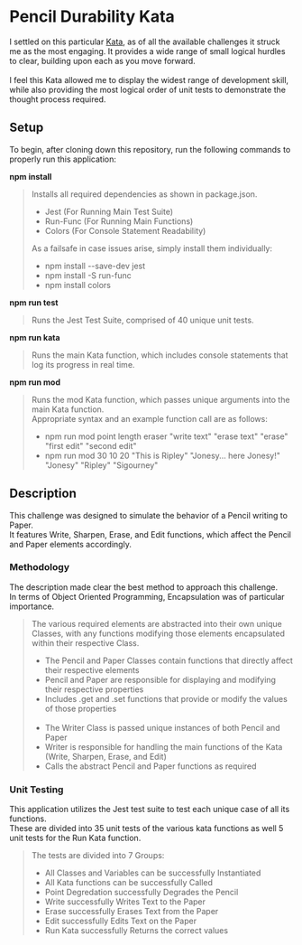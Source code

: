 # Pencil Durability Kata
I settled on this particular [Kata](https://github.com/PillarTechnology/kata-pencil-durability), as of all the available challenges it struck me as the most engaging.  It provides a wide range of small logical hurdles to clear, building upon each as you move forward.<br><br>
I feel this Kata allowed me to display the widest range of development skill, while also providing the most logical order of unit tests to demonstrate the thought process required.

## Setup
To begin, after cloning down this repository, run the following commands to properly run this application:

**npm install**
>Installs all required dependencies as shown in package.json.
><ul>
><li>Jest (For Running Main Test Suite)</li>
><li>Run-Func (For Running Main Functions)</li>
><li>Colors (For Console Statement Readability)</li>
></ul>
>As a failsafe in case issues arise, simply install them individually:
><ul>
><li>npm install --save-dev jest</li>
><li>npm install -S run-func</li>
><li>npm install colors</li>
></ul>

**npm run test**
>Runs the Jest Test Suite, comprised of 40 unique unit tests.

**npm run kata**
>Runs the main Kata function, which includes console statements that log its progress in real time.

**npm run mod**
>Runs the mod Kata function, which passes unique arguments into the main Kata function.<br>
>Appropriate syntax and an example function call are as follows:
><ul>
><li>npm run mod point length eraser "write text" "erase text" "erase" "first edit" "second edit"</li>
><li>npm run mod 30 10 20 "This is Ripley" "Jonesy... here Jonesy!" "Jonesy" "Ripley" "Sigourney"</li>
></ul>

## Description
This challenge was designed to simulate the behavior of a Pencil writing to Paper.<br>
It features Write, Sharpen, Erase, and Edit functions, which affect the Pencil and Paper elements accordingly.

### Methodology
The description made clear the best method to approach this challenge.<br>
In terms of Object Oriented Programming, Encapsulation was of particular importance.
>The various required elements are abstracted into their own unique Classes, with any functions modifying those elements encapsulated within their respective Class.
><ul>
><li>The Pencil and Paper Classes contain functions that directly affect their respective elements</li>
><li>Pencil and Paper are responsible for displaying and modifying their respective properties</li>
><li>Includes .get and .set functions that provide or modify the values of those properties</li><br>
><li>The Writer Class is passed unique instances of both Pencil and Paper</li>
><li>Writer is responsible for handling the main functions of the Kata (Write, Sharpen, Erase, and Edit)</li>
><li>Calls the abstract Pencil and Paper functions as required</li>
></ul>

### Unit Testing
This application utilizes the Jest test suite to test each unique case of all its functions.<br>
These are divided into 35 unit tests of the various kata functions as well 5 unit tests for the Run Kata function.
>The tests are divided into 7 Groups:
><ul>
><li>All Classes and Variables can be successfully Instantiated</li>
><li>All Kata functions can be successfully Called</li>
><li>Point Degredation successfully Degrades the Pencil</li>
><li>Write successfully Writes Text to the Paper</li>
><li>Erase successfully Erases Text from the Paper</li>
><li>Edit successfully Edits Text on the Paper</li>
><li>Run Kata successfully Returns the correct values</li>
></ul>